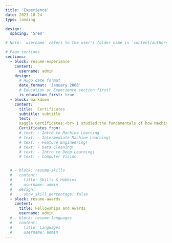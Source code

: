 ```yaml
---
title: 'Experience'
date: 2023-10-24
type: landing

design:
  spacing: '5rem'

# Note: `username` refers to the user's folder name in `content/authors/`

# Page sections
sections:
  - block: resume-experience
    content:
      username: admin
    design:
      # Hugo date format
      date_format: 'January 2006'
      # Education or Experience section first?
      is_education_first: true
  - block: markdown
    content:
      title:  Certificates
      subtitle: subtitle
      text: |-
      Kaggle Certificates:<br> I studied the fundamentals of how Machine Learning algorithms are constructed and used, how feature engineering is done, and some techniques for building and applying deep learning algorithms.
      Certificates from:
      # text: - Intro to Machine Learning
      # text: - Intermediate Machine Learning\
      # text: - Feature Engineering\
      # text: - Data Cleaning\
      # text: - Intro to Deep Learning\
      # text: - Computer Vision


  # - block: resume-skills
  #   content:
  #     title: Skills & Hobbies
  #     username: admin
  #   design:
  #     show_skill_percentage: false
  - block: resume-awards
    content:
      title: Fellowships and Awards
      username: admin
  # - block: resume-languages
  #   content:
  #     title: Languages
  #     username: admin
---
```

